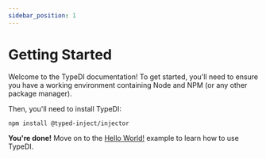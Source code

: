 ```yaml
---
sidebar_position: 1
---
```


# Getting Started

Welcome to the TypeDI documentation! To get started, you'll need to ensure you have a working
environment containing Node and NPM (or any other package manager).

Then, you'll need to install TypeDI:

```bash npm2yarn
npm install @typed-inject/injector
```

**You're done!** Move on to the [Hello World!](./examples/hello-world) example to learn how to use TypeDI.

